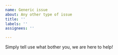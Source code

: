 ```yaml
---
name: Generic issue
about: Any other type of issue
title: ''
labels: ''
assignees: ''

---
```


Simply tell use what bother you, we are here to help!
